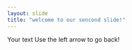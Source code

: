```yaml
---
layout: slide
title: "welcome to our sencond slide!"
---
```

Your text
Use the left arrow to go back!
